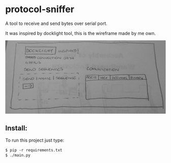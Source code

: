 # protocol-sniffer
A tool to receive and send bytes over serial port.

It was inspired by docklight tool, this is the wireframe made by me own.

![GUI sketch](img/first-sketch.jpg)

## Install:

To run this project just type:

```
$ pip -r requirements.txt
$ ./main.py
```